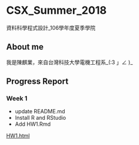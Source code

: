 # CSX_Summer_2018
資料科學程式設計_106學年度夏季學院

## About me
我是陳麒業，來自台灣科技大學電機工程系_(:3 」∠ )_

## Progress Report
### Week 1
* update README.md
* Install R and RStudio
* Add HW1.Rmd

[HW1.html](https://gsus4.github.io/CSX_Summer_2018/Week_1/HW1.html)
